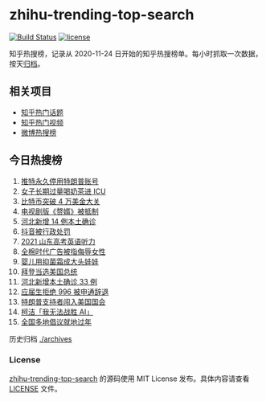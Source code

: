 # zhihu-trending-top-search

[![Build Status](https://github.com/justjavac/zhihu-trending-top-search/workflows/ci/badge.svg?branch=main)](https://github.com/justjavac/zhihu-trending-top-search/actions)
[![license](https://img.shields.io/github/license/justjavac/zhihu-trending-top-search)](https://github.com/justjavac/zhihu-trending-top-search/blob/main/LICENSE)

知乎热搜榜，记录从 2020-11-24 日开始的知乎热搜榜单。每小时抓取一次数据，按天[归档](./archives)。

## 相关项目

- [知乎热门话题](https://github.com/justjavac/zhihu-trending-hot-questions)
- [知乎热门视频](https://github.com/justjavac/zhihu-trending-hot-video)
- [微博热搜榜](https://github.com/justjavac/weibo-trending-hot-search)

## 今日热搜榜

<!-- BEGIN -->
<!-- 最后更新时间 Sat Jan 09 2021 15:22:48 GMT+0800 (CST) -->
1. [推特永久停用特朗普账号](https://www.zhihu.com/search?q=特朗普推特)
1. [女子长期过量喝奶茶进 ICU](https://www.zhihu.com/search?q=喝奶茶进icu)
1. [比特币突破 4 万美金大关](https://www.zhihu.com/search?q=比特币)
1. [电视剧版《赘婿》被抵制](https://www.zhihu.com/search?q=赘婿)
1. [河北新增 14 例本土确诊](https://www.zhihu.com/search?q=河北新增)
1. [抖音被行政处罚](https://www.zhihu.com/search?q=抖音)
1. [2021 山东高考英语听力](https://www.zhihu.com/search?q=山东高考听力)
1. [全棉时代广告被指侮辱女性](https://www.zhihu.com/search?q=全棉时代)
1. [婴儿用抑菌霜成大头娃娃](https://www.zhihu.com/search?q=婴儿抑菌霜)
1. [拜登当选美国总统](https://www.zhihu.com/search?q=拜登)
1. [河北新增本土确诊 33 例](https://www.zhihu.com/search?q=河北新增)
1. [应届生拒绝 996 被申通辞退](https://www.zhihu.com/search?q=申通996)
1. [特朗普支持者闯入美国国会](https://www.zhihu.com/search?q=特朗普支持者)
1. [柯洁「我无法战胜 AI」](https://www.zhihu.com/search?q=柯洁)
1. [全国多地倡议就地过年](https://www.zhihu.com/search?q=就地过年)
<!-- END -->

历史归档 [./archives](./archives)

### License

[zhihu-trending-top-search](https://github.com/justjavac/zhihu-trending-top-search) 的源码使用 MIT License 发布。具体内容请查看 [LICENSE](./LICENSE) 文件。
